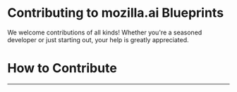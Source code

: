 # Contributing to mozilla.ai Blueprints

We welcome contributions of all kinds! Whether you're a seasoned developer or just starting out, your help is greatly appreciated.

# How to Contribute

---
